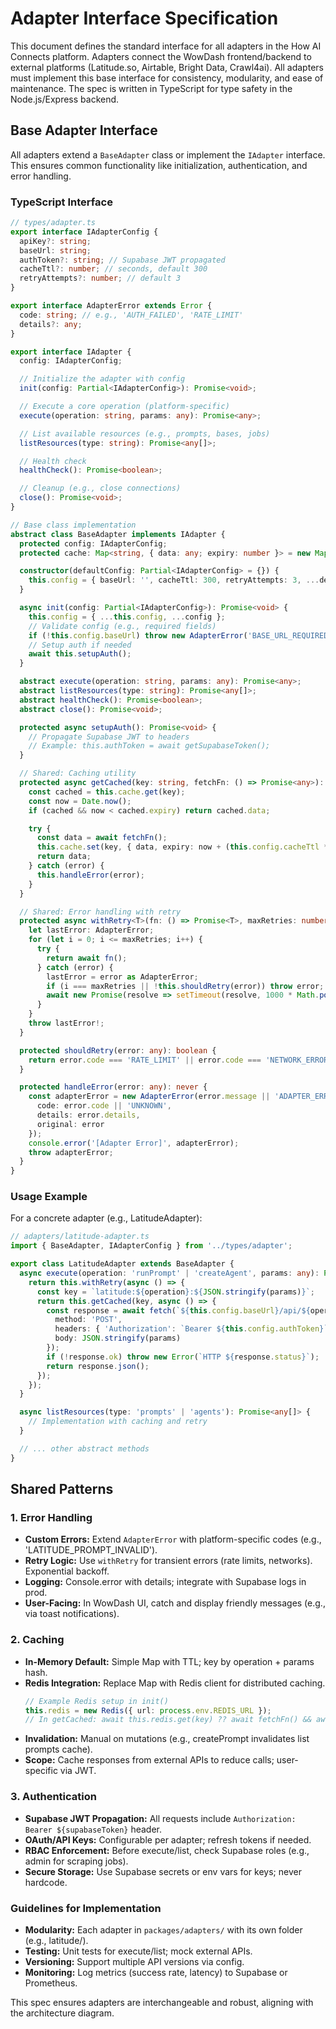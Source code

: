 # Adapter Interface Specification

This document defines the standard interface for all adapters in the How AI Connects platform. Adapters connect the WowDash frontend/backend to external platforms (Latitude.so, Airtable, Bright Data, Crawl4ai). All adapters must implement this base interface for consistency, modularity, and ease of maintenance. The spec is written in TypeScript for type safety in the Node.js/Express backend.

## Base Adapter Interface

All adapters extend a `BaseAdapter` class or implement the `IAdapter` interface. This ensures common functionality like initialization, authentication, and error handling.

### TypeScript Interface

```typescript
// types/adapter.ts
export interface IAdapterConfig {
  apiKey?: string;
  baseUrl: string;
  authToken?: string; // Supabase JWT propagated
  cacheTtl?: number; // seconds, default 300
  retryAttempts?: number; // default 3
}

export interface AdapterError extends Error {
  code: string; // e.g., 'AUTH_FAILED', 'RATE_LIMIT'
  details?: any;
}

export interface IAdapter {
  config: IAdapterConfig;

  // Initialize the adapter with config
  init(config: Partial<IAdapterConfig>): Promise<void>;

  // Execute a core operation (platform-specific)
  execute(operation: string, params: any): Promise<any>;

  // List available resources (e.g., prompts, bases, jobs)
  listResources(type: string): Promise<any[]>;

  // Health check
  healthCheck(): Promise<boolean>;

  // Cleanup (e.g., close connections)
  close(): Promise<void>;
}

// Base class implementation
abstract class BaseAdapter implements IAdapter {
  protected config: IAdapterConfig;
  protected cache: Map<string, { data: any; expiry: number }> = new Map(); // Simple in-memory cache; replace with Redis in prod

  constructor(defaultConfig: Partial<IAdapterConfig> = {}) {
    this.config = { baseUrl: '', cacheTtl: 300, retryAttempts: 3, ...defaultConfig };
  }

  async init(config: Partial<IAdapterConfig>): Promise<void> {
    this.config = { ...this.config, ...config };
    // Validate config (e.g., required fields)
    if (!this.config.baseUrl) throw new AdapterError('BASE_URL_REQUIRED', { code: 'CONFIG_ERROR' });
    // Setup auth if needed
    await this.setupAuth();
  }

  abstract execute(operation: string, params: any): Promise<any>;
  abstract listResources(type: string): Promise<any[]>;
  abstract healthCheck(): Promise<boolean>;
  abstract close(): Promise<void>;

  protected async setupAuth(): Promise<void> {
    // Propagate Supabase JWT to headers
    // Example: this.authToken = await getSupabaseToken();
  }

  // Shared: Caching utility
  protected async getCached(key: string, fetchFn: () => Promise<any>): Promise<any> {
    const cached = this.cache.get(key);
    const now = Date.now();
    if (cached && now < cached.expiry) return cached.data;

    try {
      const data = await fetchFn();
      this.cache.set(key, { data, expiry: now + (this.config.cacheTtl * 1000) });
      return data;
    } catch (error) {
      this.handleError(error);
    }
  }

  // Shared: Error handling with retry
  protected async withRetry<T>(fn: () => Promise<T>, maxRetries: number = this.config.retryAttempts): Promise<T> {
    let lastError: AdapterError;
    for (let i = 0; i <= maxRetries; i++) {
      try {
        return await fn();
      } catch (error) {
        lastError = error as AdapterError;
        if (i === maxRetries || !this.shouldRetry(error)) throw error;
        await new Promise(resolve => setTimeout(resolve, 1000 * Math.pow(2, i))); // Exponential backoff
      }
    }
    throw lastError!;
  }

  protected shouldRetry(error: any): boolean {
    return error.code === 'RATE_LIMIT' || error.code === 'NETWORK_ERROR';
  }

  protected handleError(error: any): never {
    const adapterError = new AdapterError(error.message || 'ADAPTER_ERROR', {
      code: error.code || 'UNKNOWN',
      details: error.details,
      original: error
    });
    console.error('[Adapter Error]', adapterError);
    throw adapterError;
  }
}
```

### Usage Example

For a concrete adapter (e.g., LatitudeAdapter):

```typescript
// adapters/latitude-adapter.ts
import { BaseAdapter, IAdapterConfig } from '../types/adapter';

export class LatitudeAdapter extends BaseAdapter {
  async execute(operation: 'runPrompt' | 'createAgent', params: any): Promise<any> {
    return this.withRetry(async () => {
      const key = `latitude:${operation}:${JSON.stringify(params)}`;
      return this.getCached(key, async () => {
        const response = await fetch(`${this.config.baseUrl}/api/${operation}`, {
          method: 'POST',
          headers: { 'Authorization': `Bearer ${this.config.authToken}`, 'Content-Type': 'application/json' },
          body: JSON.stringify(params)
        });
        if (!response.ok) throw new Error(`HTTP ${response.status}`);
        return response.json();
      });
    });
  }

  async listResources(type: 'prompts' | 'agents'): Promise<any[]> {
    // Implementation with caching and retry
  }

  // ... other abstract methods
}
```

## Shared Patterns

### 1. Error Handling
- **Custom Errors:** Extend `AdapterError` with platform-specific codes (e.g., 'LATITUDE_PROMPT_INVALID').
- **Retry Logic:** Use `withRetry` for transient errors (rate limits, networks). Exponential backoff.
- **Logging:** Console.error with details; integrate with Supabase logs in prod.
- **User-Facing:** In WowDash UI, catch and display friendly messages (e.g., via toast notifications).

### 2. Caching
- **In-Memory Default:** Simple Map with TTL; key by operation + params hash.
- **Redis Integration:** Replace Map with Redis client for distributed caching.
  ```typescript
  // Example Redis setup in init()
  this.redis = new Redis({ url: process.env.REDIS_URL });
  // In getCached: await this.redis.get(key) ?? await fetchFn() && await this.redis.set(key, JSON.stringify(data), 'EX', this.config.cacheTtl)
  ```
- **Invalidation:** Manual on mutations (e.g., createPrompt invalidates list prompts cache).
- **Scope:** Cache responses from external APIs to reduce calls; user-specific via JWT.

### 3. Authentication
- **Supabase JWT Propagation:** All requests include `Authorization: Bearer ${supabaseToken}` header.
- **OAuth/API Keys:** Configurable per adapter; refresh tokens if needed.
- **RBAC Enforcement:** Before execute/list, check Supabase roles (e.g., admin for scraping jobs).
- **Secure Storage:** Use Supabase secrets or env vars for keys; never hardcode.

### Guidelines for Implementation
- **Modularity:** Each adapter in `packages/adapters/` with its own folder (e.g., latitude/).
- **Testing:** Unit tests for execute/list; mock external APIs.
- **Versioning:** Support multiple API versions via config.
- **Monitoring:** Log metrics (success rate, latency) to Supabase or Prometheus.

This spec ensures adapters are interchangeable and robust, aligning with the architecture diagram.